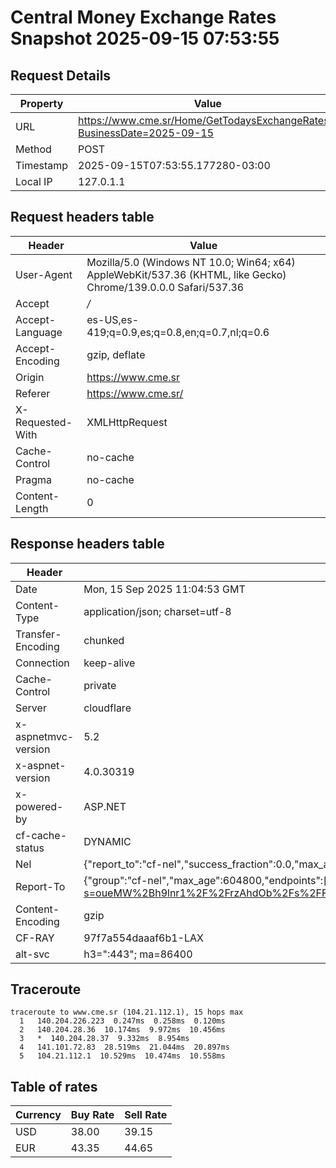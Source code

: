 # Central Money Exchange Rates Snapshot 2025-09-15 07:53:55
## Request Details

| Property | Value |
|----------|-------|
| URL | https://www.cme.sr/Home/GetTodaysExchangeRates/?BusinessDate=2025-09-15 |
| Method | POST |
| Timestamp | 2025-09-15T07:53:55.177280-03:00 |
| Local IP | 127.0.1.1 |
    
## Request headers table

| Header | Value |
|--------|-------|
| User-Agent | Mozilla/5.0 (Windows NT 10.0; Win64; x64) AppleWebKit/537.36 (KHTML, like Gecko) Chrome/139.0.0.0 Safari/537.36 |
| Accept | */* |
| Accept-Language | es-US,es-419;q=0.9,es;q=0.8,en;q=0.7,nl;q=0.6 |
| Accept-Encoding | gzip, deflate |
| Origin | https://www.cme.sr |
| Referer | https://www.cme.sr/ |
| X-Requested-With | XMLHttpRequest |
| Cache-Control | no-cache |
| Pragma | no-cache |
| Content-Length | 0 |

    
## Response headers table
| Header | Value |
|--------|-------|
| Date | Mon, 15 Sep 2025 11:04:53 GMT |
| Content-Type | application/json; charset=utf-8 |
| Transfer-Encoding | chunked |
| Connection | keep-alive |
| Cache-Control | private |
| Server | cloudflare |
| x-aspnetmvc-version | 5.2 |
| x-aspnet-version | 4.0.30319 |
| x-powered-by | ASP.NET |
| cf-cache-status | DYNAMIC |
| Nel | {"report_to":"cf-nel","success_fraction":0.0,"max_age":604800} |
| Report-To | {"group":"cf-nel","max_age":604800,"endpoints":[{"url":"https://a.nel.cloudflare.com/report/v4?s=oueMW%2Bh9lnr1%2F%2FrzAhdOb%2Fs%2FFmGDgfyokJAxieB5kR59R%2Fpd7zYHpGSlVtHKB1gfLdZQ3QSsHqae%2Fok%2B8bFva0vb6Vv67JV%2Bt60%3D"}]} |
| Content-Encoding | gzip |
| CF-RAY | 97f7a554daaaf6b1-LAX |
| alt-svc | h3=":443"; ma=86400 |

## Traceroute 

```
traceroute to www.cme.sr (104.21.112.1), 15 hops max
  1   140.204.226.223  0.247ms  0.258ms  0.120ms 
  2   140.204.28.36  10.174ms  9.972ms  10.456ms 
  3   *  140.204.28.37  9.332ms  8.954ms 
  4   141.101.72.83  28.519ms  21.044ms  20.897ms 
  5   104.21.112.1  10.529ms  10.474ms  10.558ms 

```


## Table of rates

| Currency | Buy Rate | Sell Rate |
|----------|----------|-----------|
| USD | 38.00 | 39.15 |
| EUR | 43.35 | 44.65 |
